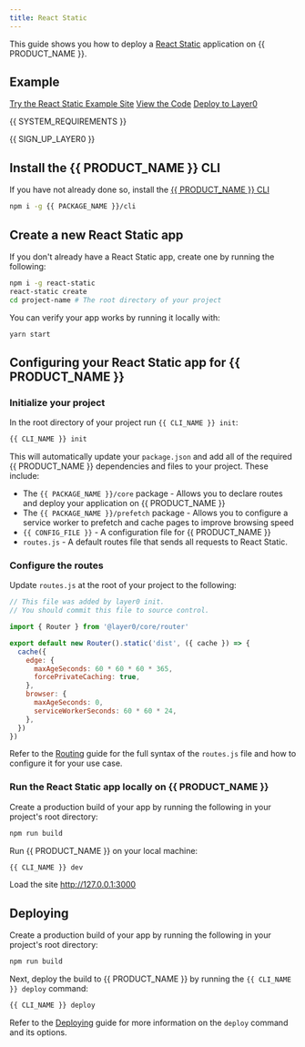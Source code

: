 ```yaml
---
title: React Static
---
```


This guide shows you how to deploy a [React Static](https://github.com/react-static/react-static) application on {{ PRODUCT_NAME }}.

## Example

[Try the React Static Example Site](https://layer0-docs-layer0-react-static-example-default.layer0-limelight.link?button)
[View the Code](https://github.com/layer0-docs/layer0-react-static-example?button)
[Deploy to Layer0](https://app.layer0.co/deploy?button&deploy&repo=https://github.com/layer0-docs/layer0-react-static-example)

{{ SYSTEM_REQUIREMENTS }}

{{ SIGN_UP_LAYER0 }}

## Install the {{ PRODUCT_NAME }} CLI

If you have not already done so, install the [{{ PRODUCT_NAME }} CLI](cli)

```bash
npm i -g {{ PACKAGE_NAME }}/cli
```

## Create a new React Static app

If you don't already have a React Static app, create one by running the following:

```bash
npm i -g react-static
react-static create
cd project-name # The root directory of your project
```

You can verify your app works by running it locally with:

```bash
yarn start
```

## Configuring your React Static app for {{ PRODUCT_NAME }}

### Initialize your project

In the root directory of your project run `{{ CLI_NAME }} init`:

```bash
{{ CLI_NAME }} init
```

This will automatically update your `package.json` and add all of the required {{ PRODUCT_NAME }} dependencies and files to your project. These include:

- The `{{ PACKAGE_NAME }}/core` package - Allows you to declare routes and deploy your application on {{ PRODUCT_NAME }}
- The `{{ PACKAGE_NAME }}/prefetch` package - Allows you to configure a service worker to prefetch and cache pages to improve browsing speed
- `{{ CONFIG_FILE }}` - A configuration file for {{ PRODUCT_NAME }}
- `routes.js` - A default routes file that sends all requests to React Static.

### Configure the routes

Update `routes.js` at the root of your project to the following:

```js
// This file was added by layer0 init.
// You should commit this file to source control.

import { Router } from '@layer0/core/router'

export default new Router().static('dist', ({ cache }) => {
  cache({
    edge: {
      maxAgeSeconds: 60 * 60 * 60 * 365,
      forcePrivateCaching: true,
    },
    browser: {
      maxAgeSeconds: 0,
      serviceWorkerSeconds: 60 * 60 * 24,
    },
  })
})
```

Refer to the [Routing](routing) guide for the full syntax of the `routes.js` file and how to configure it for your use case.

### Run the React Static app locally on {{ PRODUCT_NAME }}

Create a production build of your app by running the following in your project's root directory:

```bash
npm run build
```

Run {{ PRODUCT_NAME }} on your local machine:

```bash
{{ CLI_NAME }} dev
```

Load the site http://127.0.0.1:3000

## Deploying

Create a production build of your app by running the following in your project's root directory:

```bash
npm run build
```

Next, deploy the build to {{ PRODUCT_NAME }} by running the `{{ CLI_NAME }} deploy` command:

```bash
{{ CLI_NAME }} deploy
```

Refer to the [Deploying](deploying) guide for more information on the `deploy` command and its options.
